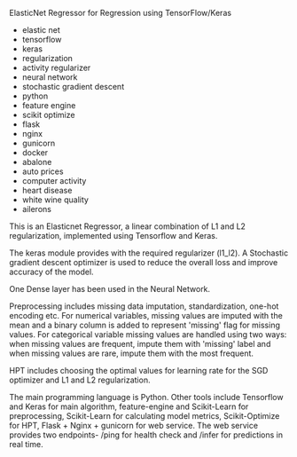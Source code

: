 ElasticNet Regressor for Regression using TensorFlow/Keras

* elastic net
* tensorflow
* keras
* regularization
* activity regularizer
* neural network
* stochastic gradient descent
* python
* feature engine
* scikit optimize
* flask
* nginx
* gunicorn
* docker
* abalone
* auto prices
* computer activity
* heart disease
* white wine quality
* ailerons


This is an Elasticnet Regressor, a linear combination of L1 and L2 regularization, implemented using Tensorflow and Keras. 

The keras module provides with the required regularizer (l1_l2). A Stochastic gradient descent optimizer is used to reduce the overall loss and improve accuracy of the model. 

One Dense layer has been used in the Neural Network.

Preprocessing includes missing data imputation, standardization, one-hot encoding etc. For numerical variables, missing values are imputed with the mean and a binary column is added to represent 'missing' flag for missing values. For categorical variable missing values are handled using two ways: when missing values are frequent, impute them with 'missing' label and when missing values are rare, impute them with the most frequent. 

HPT includes choosing the optimal values for learning rate for the SGD optimizer and L1 and L2 regularization. 

The main programming language is Python. Other tools include Tensorflow and Keras for main algorithm, feature-engine and Scikit-Learn for preprocessing, Scikit-Learn for calculating model metrics, Scikit-Optimize for HPT, Flask + Nginx + gunicorn for web service. The web service provides two endpoints- /ping for health check and /infer for predictions in real time. 